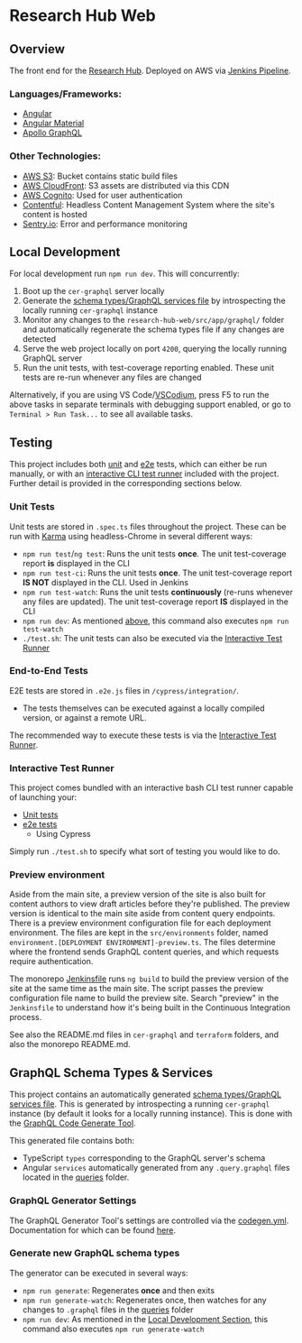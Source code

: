 # Research Hub Web

## Overview
The front end for the [Research Hub](https://research-hub.auckland.ac.nz/). Deployed on AWS via [Jenkins Pipeline](../Jenkinsfile).

### Languages/Frameworks:
* [Angular](https://angular.io/)
* [Angular Material](https://material.angular.io/)
* [Apollo GraphQL](http://apollographql.com/)

### Other Technologies:
* [AWS S3](https://aws.amazon.com/s3/): Bucket contains static build files
* [AWS CloudFront](https://aws.amazon.com/cloudfront/): S3 assets are distributed via this CDN
* [AWS Cognito](https://aws.amazon.com/cognito/): Used for user authentication
* [Contentful](https://contentful.com/): Headless Content Management System where the site's content is hosted
* [Sentry.io](sentry.io): Error and performance monitoring

## Local Development

For local development run `npm run dev`. This will concurrently:

1. Boot up the `cer-graphql` server locally
2. Generate the [schema types/GraphQL services file](./src/app/graphql/schema.ts) by introspecting the locally running `cer-graphql` instance
3. Monitor any changes to the `research-hub-web/src/app/graphql/` folder and automatically regenerate the schema types file if any changes are detected
4. Serve the web project locally on port `4200`, querying the locally running GraphQL server
5. Run the unit tests, with test-coverage reporting enabled. These unit tests are re-run whenever any files are changed

Alternatively, if you are using VS Code/[VSCodium](https://vscodium.com/), press F5 to run the above tasks in separate terminals with debugging support enabled, or go to `Terminal > Run Task...` to see all available tasks.

## Testing
This project includes both [unit](#unit-tests) and [e2e](#end-to-end-tests) tests, which can either be run manually, or with an [interactive CLI test runner](./test.sh) included with the project. Further detail is provided in the corresponding sections below.

### Unit Tests
Unit tests are stored in `.spec.ts` files throughout the project. These can be run with [Karma](https://karma-runner) using headless-Chrome in several different ways:

* `npm run test`/`ng test`: Runs the unit tests **once**. The unit test-coverage report **is** displayed in the CLI
* `npm run test-ci`: Runs the unit tests **once**. The unit test-coverage report **IS NOT** displayed in the CLI. Used in Jenkins
* `npm run test-watch`: Runs the unit tests **continuously** (re-runs whenever any files are updated). The unit test-coverage report **IS** displayed in the CLI
* `npm run dev`: As mentioned [above](#local-development), this command also executes `npm run test-watch`
* `./test.sh`: The unit tests can also be executed via the [Interactive Test Runner](#interactive-test-runner)

### End-to-End Tests
E2E tests are stored in `.e2e.js` files in `/cypress/integration/`.

* The tests themselves can be executed against a locally compiled version, or against a remote URL. 

The recommended way to execute these tests is via the [Interactive Test Runner](#interactive-test-runner).

### Interactive Test Runner
This project comes bundled with an interactive bash CLI test runner capable of launching your:
 * [Unit tests](#unit-tests)
 * [e2e tests](#end-to-end-tests)
    * Using Cypress

Simply run `./test.sh` to specify what sort of testing you would like to do.

### Preview environment
Aside from the main site, a preview version of the site is also built for content authors to view draft articles before they're published. The preview version is identical to the main site aside from content query endpoints. There is a preview environment configuration file for each deployment environment. The files are kept in the `src/environments` folder, named `environment.[DEPLOYMENT ENVIRONMENT]-preview.ts`. The files determine where the frontend sends GraphQL content queries, and which requests require authentication.

The monorepo [Jenkinsfile](../Jenkinsfile) runs `ng build` to build the preview version of the site at the same time as the main site. The script passes the preview configuration file name to build the preview site. Search "preview" in the `Jenkinsfile` to understand how it's being built in the Continuous Integration process.

See also the README.md files in `cer-graphql` and `terraform` folders, and also the monorepo README.md.

## GraphQL Schema Types & Services
This project contains an automatically generated [schema types/GraphQL services file](./src/app/graphql/schema.ts). This is generated by introspecting a running `cer-graphql` instance (by default it looks for a locally running instance). This is done with the [GraphQL Code Generate Tool](http://graphql-code-generator.com/).

This generated file contains both:
* TypeScript `types` corresponding to the GraphQL server's schema
* Angular `services` automatically generated from any `.query.graphql` files located in the [queries](./src/app/graphql/queries/) folder.

### GraphQL Generator Settings
The GraphQL Generator Tool's settings are controlled via the [codegen.yml](./codegen.yml). Documentation for which can be found [here](https://graphql-code-generator.com/docs/plugins/typescript-apollo-angular).

### Generate new GraphQL schema types

The generator can be executed in several ways:

* `npm run generate`: Regenerates **once** and then exits
* `npm run generate-watch`: Regenerates once, then watches for any changes to `.graphql` files in the [queries](./src/app/graphql/queries/) folder
* `npm run dev`: As mentioned in the [Local Development Section](#local-development), this command also executes `npm run generate-watch`
